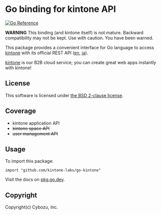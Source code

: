 Go binding for kintone API
==========================

[![Go Reference](https://pkg.go.dev/badge/github.com/kintone-labs/go-kintone.svg)](https://pkg.go.dev/github.com/kintone-labs/go-kintone)

**WARNING**
This binding (and kintone itself) is not mature.
Backward compatibility may not be kept.  Use with caution.
You have been warned.

This package provides a convenient interface for Go language
to access [kintone][] with its official REST API ([en][APIen], [ja][APIja]).

[kintone][] is our B2B cloud service; you can create great web apps instantly with kintone!

## License

This software is licensed under [the BSD 2-clause license][bsd2].

## Coverage

* kintone application API
* ~~kintone space API~~
* ~~user management API~~

## Usage

To import this package:

    import "github.com/kintone-labs/go-kintone"

Visit the docs on [pkg.go.dev][pkggodev].

[kintone]: https://www.kintone.com/
[APIen]: https://kintone.dev/en/
[APIja]: https://developer.cybozu.io/hc/ja
[bsd2]: http://opensource.org/licenses/BSD-2-Clause
[pkggodev]: https://pkg.go.dev/github.com/kintone-labs/go-kintone

## Copyright

Copyright(c) Cybozu, Inc.
